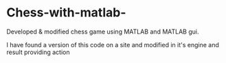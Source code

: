 # Chess-with-matlab-
Developed & modified  chess game using MATLAB  and MATLAB gui. 

I have found a version of this code on a site and modified in it's engine and result providing action
